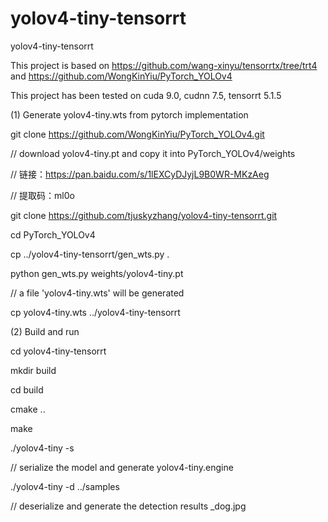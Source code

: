 # yolov4-tiny-tensorrt
yolov4-tiny-tensorrt


This project is based on https://github.com/wang-xinyu/tensorrtx/tree/trt4 and https://github.com/WongKinYiu/PyTorch_YOLOv4

This project has been tested on cuda 9.0, cudnn 7.5, tensorrt 5.1.5


(1) Generate yolov4-tiny.wts from pytorch implementation

git clone https://github.com/WongKinYiu/PyTorch_YOLOv4.git

// download yolov4-tiny.pt and copy it into PyTorch_YOLOv4/weights

// 链接：https://pan.baidu.com/s/1lEXCyDJyjL9B0WR-MKzAeg 

// 提取码：ml0o 

git clone https://github.com/tjuskyzhang/yolov4-tiny-tensorrt.git

cd PyTorch_YOLOv4

cp ../yolov4-tiny-tensorrt/gen_wts.py .

python gen_wts.py weights/yolov4-tiny.pt

// a file 'yolov4-tiny.wts' will be generated

cp yolov4-tiny.wts ../yolov4-tiny-tensorrt

(2) Build and run

cd yolov4-tiny-tensorrt

mkdir build

cd build

cmake ..

make

./yolov4-tiny -s

// serialize the model and generate yolov4-tiny.engine

./yolov4-tiny -d ../samples

// deserialize and generate the detection results _dog.jpg
